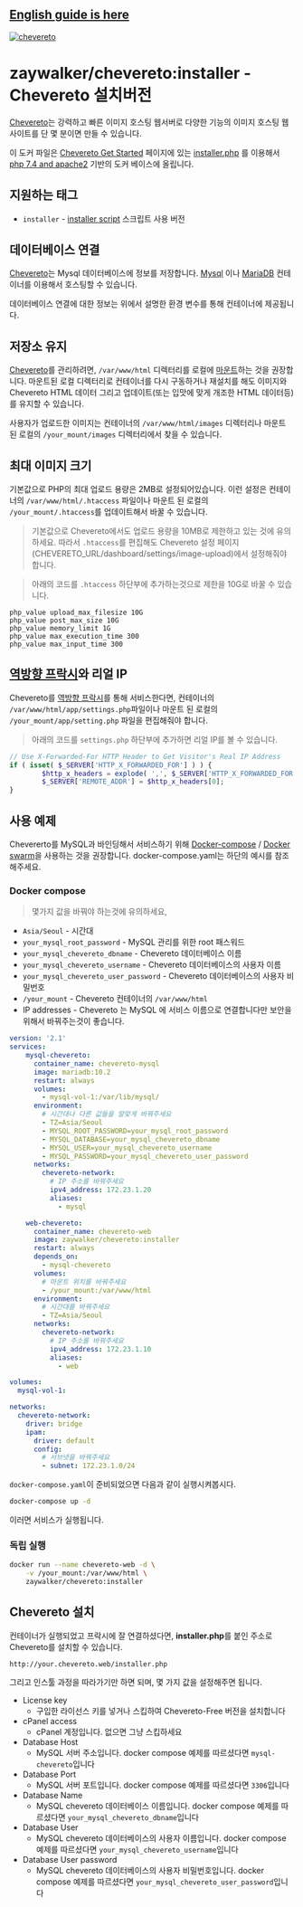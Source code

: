 [**English guide is here**](https://github.com/zaywalker/chevereto/blob/master/README.md)
--------
[cheveretourl]: https://chevereto.com/
[cheveretoinstaller]: https://chevereto.com/download/file/installer
[cheveretogetstarted]: https://chevereto.com/get-started
[php]: https://hub.docker.com/_/php
[![chevereto](http://chevereto.com/app/themes/v3/img/chevereto-blue.svg)][cheveretourl]

# zaywalker/chevereto:installer - Chevereto 설치버전

[Chevereto][cheveretourl]는 강력하고 빠른 이미지 호스팅 웹서버로 다양한 기능의 이미지 호스팅 웹사이트를 단 몇 분이면 만들 수 있습니다. 

이 도커 파일은 [Chevereto Get Started][cheveretogetstarted] 페이지에 있는 [installer.php][cheveretoinstaller] 를 이용해서 [php 7.4 and apache2][php] 기반의 도커 베이스에 올립니다.

## 지원하는 태그

* `installer` - [installer script][cheveretoinstaller] 스크립트 사용 버전

## 데이터베이스 연결

[Chevereto][cheveretourl]는 Mysql 데이터베이스에 정보를 저장합니다. [Mysql](https://hub.docker.com/_/mysql/) 이나 [MariaDB](https://hub.docker.com/_/mariadb/) 컨테이너를 이용해서 호스팅할 수 있습니다.

데이터베이스 연결에 대한 정보는 위에서 설명한 환경 변수를 통해 컨테이너에 제공됩니다.

## 저장소 유지

[Chevereto][cheveretourl]를 관리하려면, `/var/www/html` 디렉터리를 로컬에 [마운트](https://docs.docker.com/engine/tutorials/dockervolumes/#data-volumes)하는 것을 권장합니다. 마운트된 로컬 디렉터리로 컨테이너를 다시 구동하거나 재설치를 해도 이미지와 Chevereto HTML 데이터 그리고 업데이트(또는 입맛에 맞게 개조한 HTML 데이터등)를 유지할 수 있습니다.

사용자가 업로드한 이미지는 컨테이너의 `/var/www/html/images` 디렉터리나 마운트 된 로컬의 `/your_mount/images` 디렉터리에서 찾을 수 있습니다.

## 최대 이미지 크기

기본값으로 PHP의 최대 업로드 용량은 2MB로 설정되어있습니다. 이런 설정은 컨테이너의 `/var/www/html/.htaccess` 파일이나 마운트 된 로컬의 `/your_mount/.htaccess`를 업데이트해서 바꿀 수 있습니다.

> 기본값으로 Chevereto에서도 업로드 용량을 10MB로 제한하고 있는 것에 유의하세요. 따라서 `.htaccess`를 편집해도 Chevereto 설정 페이지 (CHEVERETO_URL/dashboard/settings/image-upload)에서 설정해줘야 합니다.

> 아래의 코드를 `.htaccess` 하단부에 추가하는것으로 제한을 10G로 바꿀 수 있습니다. 
```
php_value upload_max_filesize 10G
php_value post_max_size 10G
php_value memory_limit 1G
php_value max_execution_time 300
php_value max_input_time 300
```

## [역방향 프락시](https://en.wikipedia.org/wiki/Reverse_proxy)와 리얼 IP

Chevereto를 [역방향 프락시](https://github.com/jc21/nginx-proxy-manager)를 통해 서비스한다면, 컨테이너의 `/var/www/html/app/settings.php`파일이나 마운트 된 로컬의 `/your_mount/app/setting.php` 파일을 편집해줘야 합니다. 

> 아래의 코드를 `settings.php` 하단부에 추가하면 리얼 IP를 볼 수 있습니다.
```php
// Use X-Forwarded-For HTTP Header to Get Visitor's Real IP Address
if ( isset( $_SERVER['HTTP_X_FORWARDED_FOR'] ) ) {
        $http_x_headers = explode( ',', $_SERVER['HTTP_X_FORWARDED_FOR'] );
        $_SERVER['REMOTE_ADDR'] = $http_x_headers[0];
}
```

## 사용 예제

Chevererto를 MySQL과 바인딩해서 서비스하기 위해 [Docker-compose](https://docs.docker.com/compose/) / [Docker swarm](https://docs.docker.com/engine/swarm/)을 사용하는 것을 권장합니다. docker-compose.yaml는 하단의 예시를 참조해주세요.

### Docker compose

> 몇가지 값을 바꿔야 하는것에 유의하세요,
* `Asia/Seoul` - 시간대
* `your_mysql_root_password` - MySQL 관리를 위한 root 패스워드
* `your_mysql_chevereto_dbname` - Chevereto 데이터베이스 이름
* `your_mysql_chevereto_username` - Chevereto 데이터베이스의 사용자 이름
* `your_mysql_chevereto_user_password` - Chevereto 데이터베이스의 사용자 비밀번호
* `/your_mount` - Chevereto 컨테이너의 `/var/www/html`
* IP addresses - Chevereto 는 MySQL 에 서비스 이름으로 연결합니다만 보안을 위해서 바꿔주는것이 좋습니다.

```yaml
version: '2.1'
services:
    mysql-chevereto:
      container_name: chevereto-mysql
      image: mariadb:10.2
      restart: always
      volumes:
        - mysql-vol-1:/var/lib/mysql/
      environment:
        # 시간대나 다른 값들을 알맞게 바꿔주세요
        - TZ=Asia/Seoul
        - MYSQL_ROOT_PASSWORD=your_mysql_root_password
        - MYSQL_DATABASE=your_mysql_chevereto_dbname
        - MYSQL_USER=your_mysql_chevereto_username
        - MYSQL_PASSWORD=your_mysql_chevereto_user_password
      networks:
        chevereto-network:
          # IP 주소를 바꿔주세요
          ipv4_address: 172.23.1.20
          aliases:
            - mysql

    web-chevereto:
      container_name: chevereto-web
      image: zaywalker/chevereto:installer
      restart: always
      depends_on:
        - mysql-chevereto
      volumes:
        # 마운트 위치를 바꿔주세요
        - /your_mount:/var/www/html
      environment:
        # 시간대를 바꿔주세요
        - TZ=Asia/Seoul
      networks:
        chevereto-network:
          # IP 주소를 바꿔주세요
          ipv4_address: 172.23.1.10
          aliases:
            - web

volumes:
  mysql-vol-1:

networks:
  chevereto-network:
    driver: bridge
    ipam:
      driver: default
      config:
        # 서브넷을 바꿔주세요
        - subnet: 172.23.1.0/24
```

`docker-compose.yaml`이 준비되었으면 다음과 같이 실행시켜봅시다.

```bash
docker-compose up -d 
```

이러면 서비스가 실행됩니다.

### 독립 실행

```bash
docker run --name chevereto-web -d \
    -v /your_mount:/var/www/html \
    zaywalker/chevereto:installer
```

## Chevereto 설치

컨테이너가 실행되었고 프락시에 잘 연결하셨다면, **installer.php**를 붙인 주소로 Chevereto를 설치할 수 있습니다.

```
http://your.chevereto.web/installer.php
```
그리고 인스툴 과정을 따라가기만 하면 되며, 몇 가지 값을 설정해주면 됩니다.

* License key
     - 구입한 라이선스 키를 넣거나 스킵하여 Chevereto-Free 버전을 설치합니다
* cPanel access
     - cPanel 계정입니다. 없으면 그냥 스킵하세요
* Database Host
     - MySQL 서버 주소입니다. docker compose 예제를 따르셨다면 `mysql-chevereto`입니다
* Database Port
     - MySQL 서버 포트입니다. docker compose 예제를 따르셨다면 `3306`입니다
* Database Name
     - MySQL chevereto 데이터베이스 이름입니다. docker compose 예제를 따르셨다면 `your_mysql_chevereto_dbname`입니다
* Database User
     - MySQL chevereto 데이터베이스의 사용자 이름입니다. docker compose 예제를 따르셨다면 `your_mysql_chevereto_username`입니다
* Database User password
     - MySQL chevereto 데이터베이스의 사용자 비밀번호입니다. docker compose 예제를 따르셨다면 `your_mysql_chevereto_user_password`입니다


